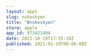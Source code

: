 ```yaml
---
layout: apps
slug: nskeskyen
title: "Ønskeskyen"
store: apple
app_id: 973421404
date: 2023-10-19T17:55:19Z
published: 2021-01-29T08:00:00Z
---
```

